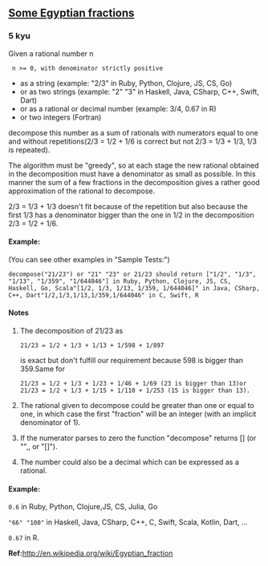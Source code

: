<h2><a href=https://www.codewars.com/kata/54f8693ea58bce689100065f/train/javascript target="_blank">Some Egyptian fractions</a></h2><h3>5 kyu</h3><p>Given a rational number n</p><p><code> n &gt;= 0, with denominator strictly positive</code>  </p><ul><li>as a string (example: "2/3" in Ruby, Python, Clojure, JS, CS, Go) </li><li>or as two strings (example: "2" "3" in Haskell, Java, CSharp, C++, Swift, Dart) </li><li>or as a rational or decimal number (example: 3/4, 0.67 in R) </li><li>or two integers (Fortran)</li></ul><p>decompose this number as a sum of rationals with numerators equal to one and without repetitions(2/3 = 1/2 + 1/6 is correct but not 2/3 = 1/3 + 1/3, 1/3 is repeated).</p><p>The algorithm must be "greedy", so at each stage the new rational obtained in the decomposition must have a denominator as small as possible. In this manner the sum of a few fractions in the decomposition gives a rather good approximation of the rational to decompose.</p><p>2/3 = 1/3 + 1/3 doesn't fit because of the repetition but also because the first 1/3 has a denominator bigger than the one in 1/2 in the decomposition 2/3 = 1/2 + 1/6.</p><h4 id="example">Example:</h4><p>(You can see other examples in "Sample Tests:")</p><pre><code>decompose("21/23") or "21" "23" or 21/23 should return ["1/2", "1/3", "1/13", "1/359", "1/644046"] in Ruby, Python, Clojure, JS, CS, Haskell, Go, Scala"[1/2, 1/3, 1/13, 1/359, 1/644046]" in Java, CSharp, C++, Dart"1/2,1/3,1/13,1/359,1/644046" in C, Swift, R</code></pre><h4 id="notes">Notes</h4><ol><li><p>The decomposition of 21/23 as</p><pre><code>21/23 = 1/2 + 1/3 + 1/13 + 1/598 + 1/897</code></pre><p>is exact but don't fulfill our requirement because 598 is bigger than 359.Same for </p><pre><code>21/23 = 1/2 + 1/3 + 1/23 + 1/46 + 1/69 (23 is bigger than 13)or 21/23 = 1/2 + 1/3 + 1/15 + 1/110 + 1/253 (15 is bigger than 13).</code></pre></li><li><p>The rational given to decompose could be greater than one or equal to one, in which case the first "fraction" will be an integer (with an implicit denominator of 1). </p></li><li><p>If the numerator parses to zero the function "decompose" returns [] (or "",, or "[]").</p></li><li><p>The number could also be a decimal which can be expressed as a rational.</p></li></ol><h4 id="example-1">Example:</h4><p><code>0.6</code> in Ruby, Python, Clojure,JS, CS, Julia, Go</p><p><code>"66" "100"</code> in Haskell, Java, CSharp, C++, C, Swift, Scala, Kotlin, Dart, ...</p><p><code>0.67</code> in R.</p><p><strong>Ref:</strong><a href="http://en.wikipedia.org/wiki/Egyptian_fraction" data-turbolinks="false" target="_blank">http://en.wikipedia.org/wiki/Egyptian_fraction</a></p>
